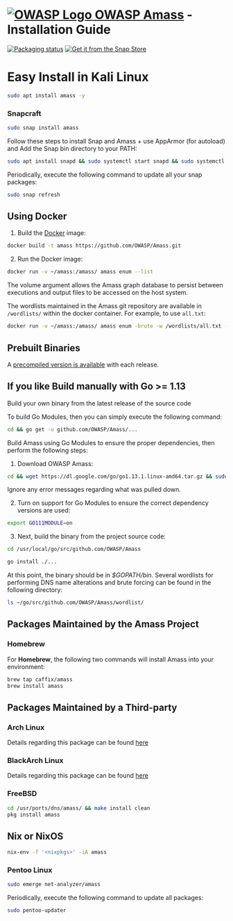 
# [![OWASP Logo](https://github.com/OWASP/Amass/blob/master/images/owasp_logo.png) OWASP Amass](https://www.owasp.org/index.php/OWASP_Amass_Project) - Installation Guide

[![Packaging status](https://repology.org/badge/vertical-allrepos/amass.svg)](https://repology.org/metapackage/amass/versions)
[![Get it from the Snap Store](https://snapcraft.io/static/images/badges/en/snap-store-white.svg)](https://snapcraft.io/amass)
#
# Easy Install in Kali Linux

```bash
sudo apt install amass -y
```


### Snapcraft


```bash
sudo snap install amass
```

Follow these steps to install Snap and Amass + use AppArmor (for autoload) and Add the Snap bin directory to your PATH:

```bash
sudo apt install snapd && sudo systemctl start snapd && sudo systemctl enable snapd && sudo systemctl start apparmor && sudo systemctl enable apparmor && export PATH=$PATH:/snap/bin && snap install go --classic && sudo snap install amass && amass -version
```

Periodically, execute the following command to update all your snap packages:

```bash
sudo snap refresh
```

## Using Docker

1. Build the [Docker](https://docs.docker.com/) image:

```bash
docker build -t amass https://github.com/OWASP/Amass.git
```

2. Run the Docker image:

```bash
docker run -v ~/amass:/amass/ amass enum --list
```

The volume argument allows the Amass graph database to persist between executions and output files to be accessed on the host system.

The wordlists maintained in the Amass git repository are available in `/wordlists/` within the docker container. For example, to use `all.txt`:

```bash
docker run -v ~/amass:/amass/ amass enum -brute -w /wordlists/all.txt -d example.com
```

## Prebuilt Binaries

A [precompiled version is available](https://github.com/OWASP/Amass/releases) with each release.



## If you like Build manually with **Go >= 1.13**

Build your own binary from the latest release of the source code

To build Go Modules, then you can simply execute the following command:

```bash
cd && go get -u github.com/OWASP/Amass/...
```
Build Amass using Go Modules to ensure the proper dependencies, then perform the following steps:

1. Download OWASP Amass:

```bash
cd && wget https://dl.google.com/go/go1.13.1.linux-amd64.tar.gz && sudo tar -xvf go1.13.1.linux-amd64.tar.gz && sudo mv go /usr/local && export GOROOT=/usr/local/go && export GOPATH=$HOME/Projects/Proj1 && export PATH=$GOPATH/bin:$GOROOT/bin:$PATH && go version && go get github.com/OWASP/Amass
```

Ignore any error messages regarding what was pulled down.

2. Turn on support for Go Modules to ensure the correct dependency versions are used:

```bash
export GO111MODULE=on
```

3. Next, build the binary from the project source code:

```bash
cd /usr/local/go/src/github.com/OWASP/Amass

go install ./...
```

At this point, the binary should be in *$GOPATH/bin*. Several wordlists for performing DNS name alterations and brute forcing can be found in the following directory:

```bash
ls ~/go/src/github.com/OWASP/Amass/wordlist/
```

## Packages Maintained by the Amass Project

### Homebrew

For **Homebrew**, the following two commands will install Amass into your environment:

```bash
brew tap caffix/amass
brew install amass
```



## Packages Maintained by a Third-party

### Arch Linux

Details regarding this package can be found [here](https://aur.archlinux.org/packages/amass/)

### BlackArch Linux

Details regarding this package can be found [here](https://github.com/BlackArch/blackarch/blob/master/packages/amass/PKGBUILD)

### FreeBSD

```bash
cd /usr/ports/dns/amass/ && make install clean
pkg install amass
```

## Nix or NixOS

```bash
nix-env -f '<nixpkgs>' -iA amass
```

### Pentoo Linux

```bash
sudo emerge net-analyzer/amass
```

Periodically, execute the following command to update all packages:

```bash
sudo pentoo-updater
```
